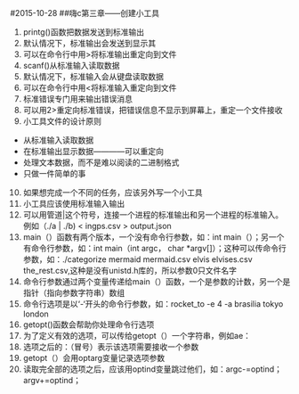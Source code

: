 #2015-10-28
##嗨c第三章——创建小工具
1. printg()函数把数据发送到标准输出
2. 默认情况下，标准输出会发送到显示其
3. 可以在命令行中用>将标准输出重定向到文件
4. scanf()从标准输入读取数据
5. 默认情况下，标准输入会从键盘读取数据
6. 可以在命令行中用<将标准输入重定向到文件
7. 标准错误专门用来输出错误消息
8. 可以用2>重定向标准错误，把错误信息不显示到屏幕上，重定一个文件接收
9. 小工具文件的设计原则
  - 从标准输入读取数据
  - 在标准输出显示数据————可以重定向
  - 处理文本数据，而不是难以阅读的二进制格式
  - 只做一件简单的事
10. 如果想完成一个不同的任务，应该另外写一个小工具
11. 小工具应该使用标准输入输出
12. 可以用管道|这个符号，连接一个进程的标准输出和另一个进程的标准输入。例如（./a | ./b) < ingps.csv > output.json
13. main（）函数有两个版本，一个没有命令行参数，如：int main（）；另一个有命令行参数，如：int main（int argc， char *argv[]）；这种可以传命令行参数，如：./categorize mermaid mermaid.csv elvis elvises.csv the_rest.csv,这种是没有unistd.h库的，所以参数0只文件名字
14. 命令行参数通过两个变量传递给main（）函数，一个是参数的计数，另一个是指针（指向参数字符串）数组
15. 命令行选项是以‘-‘开头的命令行参数，如：rocket_to -e 4 -a brasilia tokyo london
16. getopt()函数会帮助你处理命令行选项
17. 为了定义有效的选项，可以传给getopt（）一个字符串，例如ae：
18. 选项之后的：（冒号）表示该选项需要接收一个参数
19. getopt（）会用optarg变量记录选项参数
20. 读取完全部的选项之后，应该用optind变量跳过他们，如：argc-=optind；argv+=optind；
